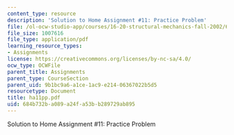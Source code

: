 ```yaml
---
content_type: resource
description: 'Solution to Home Assignment #11: Practice Problem'
file: /ol-ocw-studio-app/courses/16-20-structural-mechanics-fall-2002/684b732ba089a24fa53bb289729ab895_ha11pp.pdf
file_size: 1007616
file_type: application/pdf
learning_resource_types:
- Assignments
license: https://creativecommons.org/licenses/by-nc-sa/4.0/
ocw_type: OCWFile
parent_title: Assignments
parent_type: CourseSection
parent_uid: 9b1bc9a6-a1ce-1ac9-e214-06367022b5d5
resourcetype: Document
title: ha11pp.pdf
uid: 684b732b-a089-a24f-a53b-b289729ab895
---
```

Solution to Home Assignment #11: Practice Problem